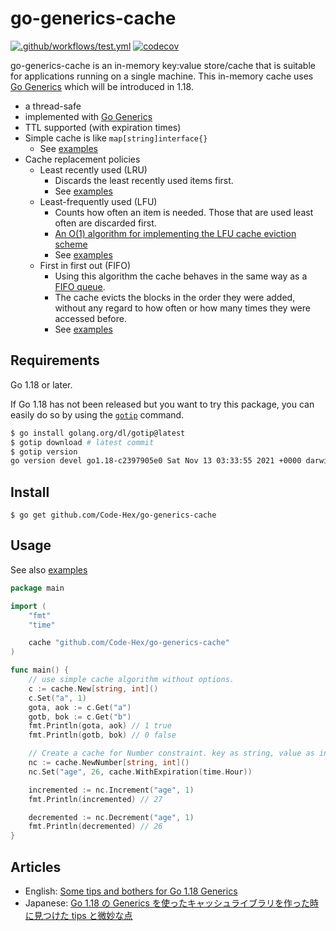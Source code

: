 # go-generics-cache

[![.github/workflows/test.yml](https://github.com/Code-Hex/go-generics-cache/actions/workflows/test.yml/badge.svg)](https://github.com/Code-Hex/go-generics-cache/actions/workflows/test.yml) [![codecov](https://codecov.io/gh/Code-Hex/go-generics-cache/branch/main/graph/badge.svg?token=Wm7UEwgiZu)](https://codecov.io/gh/Code-Hex/go-generics-cache)

go-generics-cache is an in-memory key:value store/cache that is suitable for applications running on a single machine. This in-memory cache uses [Go Generics](https://go.dev/blog/generics-proposal) which will be introduced in 1.18.

- a thread-safe
- implemented with [Go Generics](https://go.dev/blog/generics-proposal)
- TTL supported (with expiration times)
- Simple cache is like `map[string]interface{}`
  - See [examples](https://github.com/Code-Hex/go-generics-cache/blob/main/simple/example_test.go)
- Cache replacement policies
  - Least recently used (LRU)
    - Discards the least recently used items first.
    - See [examples](https://github.com/Code-Hex/go-generics-cache/blob/main/lru/example_test.go)
  - Least-frequently used (LFU)
    - Counts how often an item is needed. Those that are used least often are discarded first.
    - [An O(1) algorithm for implementing the LFU cache eviction scheme](http://dhruvbird.com/lfu.pdf)
    - See [examples](https://github.com/Code-Hex/go-generics-cache/blob/main/lfu/example_test.go)
  - First in first out (FIFO)
    - Using this algorithm the cache behaves in the same way as a [FIFO queue](https://en.wikipedia.org/wiki/FIFO_(computing_and_electronics)).
    - The cache evicts the blocks in the order they were added, without any regard to how often or how many times they were accessed before.
	- See [examples](https://github.com/Code-Hex/go-generics-cache/blob/main/fifo/example_test.go)

## Requirements

Go 1.18 or later.

If Go 1.18 has not been released but you want to try this package, you can easily do so by using the [`gotip`](https://pkg.go.dev/golang.org/dl/gotip) command.

```sh
$ go install golang.org/dl/gotip@latest
$ gotip download # latest commit
$ gotip version
go version devel go1.18-c2397905e0 Sat Nov 13 03:33:55 2021 +0000 darwin/arm64
```

## Install

    $ go get github.com/Code-Hex/go-generics-cache

## Usage

See also [examples](https://github.com/Code-Hex/go-generics-cache/blob/main/example_test.go)

```go
package main

import (
	"fmt"
	"time"

	cache "github.com/Code-Hex/go-generics-cache"
)

func main() {
	// use simple cache algorithm without options.
	c := cache.New[string, int]()
	c.Set("a", 1)
	gota, aok := c.Get("a")
	gotb, bok := c.Get("b")
	fmt.Println(gota, aok) // 1 true
	fmt.Println(gotb, bok) // 0 false

	// Create a cache for Number constraint. key as string, value as int.
	nc := cache.NewNumber[string, int]()
	nc.Set("age", 26, cache.WithExpiration(time.Hour))

	incremented := nc.Increment("age", 1)
	fmt.Println(incremented) // 27

	decremented := nc.Decrement("age", 1)
	fmt.Println(decremented) // 26
}
```

## Articles

- English: [Some tips and bothers for Go 1.18 Generics](https://dev.to/codehex/some-tips-and-bothers-for-go-118-generics-lc7)
- Japanese: [Go 1.18 の Generics を使ったキャッシュライブラリを作った時に見つけた tips と微妙な点](https://zenn.dev/codehex/articles/3e6935ee6d853e)
